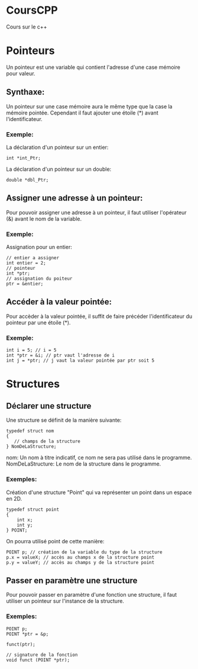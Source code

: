 # CoursCPP
Cours sur le c++


# Pointeurs

Un pointeur est une variable qui contient l'adresse d'une case mémoire pour valeur.

## Synthaxe:

Un pointeur sur une case mémoire aura le même type que la case la
mémoire pointée. Cependant il faut ajouter une étoile (\*) avant l'identificateur.

### Exemple:

La déclaration d'un pointeur sur un entier:

    int *int_Ptr;

La déclaration d'un pointeur sur un double:

    double *dbl_Ptr;

## Assigner une adresse à un pointeur:

Pour pouvoir assigner une adresse à un pointeur, il faut utiliser l'opérateur
(&) avant le nom de la variable. 

### Exemple:

Assignation pour un entier:

    // entier a assigner
    int entier = 2;
    // pointeur
    int *ptr;
    // assignation du poiteur
    ptr = &entier;

## Accéder à la valeur pointée:

Pour accèder à la valeur pointée, il suffit de faire précéder l'identificateur du
pointeur par une étoile (\*).

### Exemple:

    int i = 5; // i = 5
    int *ptr = &i; // ptr vaut l'adresse de i
    int j = *ptr; // j vaut la valeur pointée par ptr soit 5
    

# Structures

## Déclarer une structure

Une structure se définit de la manière suivante:

    typedef struct nom
    {
       // champs de la structure
    } NomDeLaStructure;
    
nom: Un nom à titre indicatif, ce nom ne sera pas utilisé dans le programme.
NomDeLaStructure: Le nom de la structure dans le programme.

### Exemples:

Création d'une structure "Point" qui va représenter un point dans un espace en 2D.

    typedef struct point
    {
        int x;
        int y;
    } POINT;
    
On pourra utilisé point de cette manière:

    POINT p; // création de la variable du type de la structure
    p.x = valueX; // accès au champs x de la structure point
    p.y = valueY; // accès au champs y de la structure point
    
## Passer en paramètre une structure

Pour pouvoir passer en paramètre d'une fonction une structure, il faut utiliser
un pointeur sur l'instance de la structure.

### Exemples:

    POINT p;
    POINT *ptr = &p;
    
    funct(ptr);
    
    // signature de la fonction
    void funct (POINT *ptr);
    
